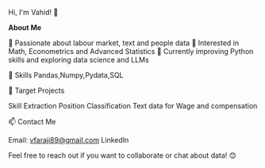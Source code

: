 
Hi, I'm Vahid! 👋


**About Me**

👀 Passionate about labour market, text and people data
🧮 Interested in Math, Econometrics and Advanced Statistics
🌱 Currently improving Python skills and exploring data science and LLMs

🔧 Skills
Pandas,Numpy,Pydata,SQL

🎯 Target Projects

Skill Extraction
Position Classification
Text data for Wage and compensation


📫 Contact Me

Email: vfaraji89@gmail.com
LinkedIn

Feel free to reach out if you want to collaborate or chat about data! 😊


<!---
--->
